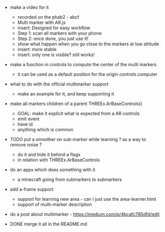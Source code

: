 
- make a video for it
  - recorded on the phab2 - abcf
  - Multi marker with AR.js
  - insert: Designed for easy workflow
  - Step 1: scan all markers with your phone
  - Step 2: once done, you just use it!
  - show what happen when you go close to the markers at low altitude
  - insert: more stable
  - insert: only one is visible? still works!

- make a function in controls to compute the center of the multi markers
  - it can be used as a default position for the origin
  controls.computer

- what to do with the official multimarker support
  - make an example for it, and keep supporting it

- make all markers children of a parent THREEx.ArBaseControls()
  - GOAL: make it explicit what is expected from a AR controls
  - emit event
  - have id
  - anything which is common

- TODO put a smoother on sub-marker while learning ? as a way to remove noise ?
  - do it and hide it behind a flags
  - in relation with THREEx.ArBaseControls

- do an apps which does something with it
  - a minecraft going from submarkers to submarkers

- add a-frame support
  - support for learning new area - can i just use the area-learner.html
  - support of multi-marker description

- do a post about multimarker - https://medium.com/p/4bcafc785dfd/edit



- DONE merge it all in the README.md

